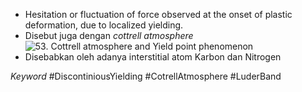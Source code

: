 - Hesitation or fluctuation of force observed at the onset of plastic deformation, due to localized yielding.
- Disebut juga dengan *cottrell atmosphere*  
![53. Cottrell atmosphere and Yield point phenomenon](https://www.youtube.com/watch?v=2nAhkHdYR4s) 
- Disebabkan oleh adanya interstitial atom Karbon dan Nitrogen

*Keyword*
#DiscontiniousYielding #CotrellAtmosphere #LuderBand